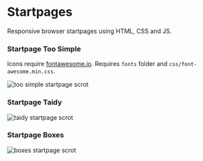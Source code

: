 # Startpages 

Responsive browser startpages using HTML, CSS and JS.

### Startpage Too Simple
Icons require [fontawesome.io](http://fontawesome.io). Requires `fonts` folder and `css/font-awesome.min.css`.

![too simple startpage scrot](https://u.teknik.io/BiV9U.png)

### Startpage Taidy

![taidy startpage scrot](https://u.teknik.io/mZatF.png)

### Startpage Boxes

![boxes startpage scrot](https://u.teknik.io/mV5l0.png)
